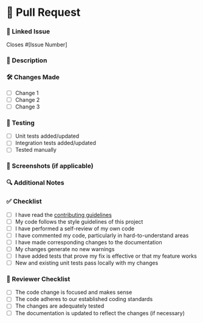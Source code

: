 # 🚀 Pull Request

### 🔗 Linked Issue
<!-- Please link to the issue that this PR addresses -->
Closes #[Issue Number]

### 📝 Description
<!-- Provide a brief description of the changes in this PR -->

### 🛠️ Changes Made
<!-- List the specific changes you've made in this PR -->
- [ ] Change 1
- [ ] Change 2
- [ ] Change 3

### 🧪 Testing
<!-- Describe the testing you've done for these changes -->
- [ ] Unit tests added/updated
- [ ] Integration tests added/updated
- [ ] Tested manually

### 📸 Screenshots (if applicable)
<!-- If your changes include visual updates, please add screenshots -->

### 🔍 Additional Notes
<!-- Any additional information that reviewers should know? -->

### ✅ Checklist
<!-- Make sure you've completed the following steps (put an "x" between the brackets): -->
- [ ] I have read the [contributing guidelines](CONTRIBUTING.md)
- [ ] My code follows the style guidelines of this project
- [ ] I have performed a self-review of my own code
- [ ] I have commented my code, particularly in hard-to-understand areas
- [ ] I have made corresponding changes to the documentation
- [ ] My changes generate no new warnings
- [ ] I have added tests that prove my fix is effective or that my feature works
- [ ] New and existing unit tests pass locally with my changes

### 👥 Reviewer Checklist
<!-- This section is for reviewers -->
- [ ] The code change is focused and makes sense
- [ ] The code adheres to our established coding standards
- [ ] The changes are adequately tested
- [ ] The documentation is updated to reflect the changes (if necessary)
